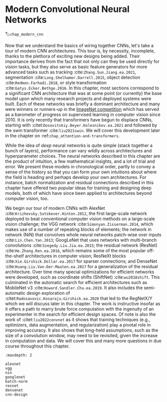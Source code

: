 # Modern Convolutional Neural Networks
:label:`chap_modern_cnn`

Now that we understand the basics of wiring together CNNs, let's take
a tour of modern CNN architectures. This tour is, by
necessity, incomplete, thanks to the plethora of exciting new designs
being added. Their importance derives from the fact that not only can
they be used directly for vision tasks, but they also serve as basic
feature generators for more advanced tasks such as tracking
:cite:`Zhang.Sun.Jiang.ea.2021`, segmentation :cite:`Long.Shelhamer.Darrell.2015`, object
detection :cite:`Redmon.Farhadi.2018`, or style transformation
:cite:`Gatys.Ecker.Bethge.2016`.  In this chapter, most sections
correspond to a significant CNN architecture that was at some point
(or currently) the base model upon which many research projects and
deployed systems were built.  Each of these networks was briefly a
dominant architecture and many were winners or runners-up in the
[ImageNet competition](https://www.image-net.org/challenges/LSVRC/)
which has served as a barometer of progress on supervised learning in
computer vision since 2010. It is only recently that transformers have begun
to displace CNNs, starting with :citet:`Dosovitskiy.Beyer.Kolesnikov.ea.2021` and 
followed by the swin transformer :cite:`liu2021swin`. We will cover this development later 
in the chapter on :ref:`chap_attention-and-transformers`. 

While the idea of *deep* neural networks is quite simple (stack
together a bunch of layers), performance can vary wildly across
architectures and hyperparameter choices.  The neural networks
described in this chapter are the product of intuition, a few
mathematical insights, and a lot of trial and error.  We present these
models in chronological order, partly to convey a sense of the history
so that you can form your own intuitions about where the field is
heading and perhaps develop your own architectures.  For instance,
batch normalization and residual connections described in this chapter
have offered two popular ideas for training and designing deep models,
both of which have since been applied to architectures beyond computer
vision, too.

We begin our tour of modern CNNs with AlexNet :cite:`Krizhevsky.Sutskever.Hinton.2012`,
the first large-scale network deployed to beat conventional computer
vision methods on a large-scale vision challenge; the VGG network
:cite:`Simonyan.Zisserman.2014`, which makes use of a number of
repeating blocks of elements; the network in network (NiN) that
convolves whole neural networks patch-wise over inputs
:cite:`Lin.Chen.Yan.2013`; GoogLeNet that uses networks with
multi-branch convolutions :cite:`Szegedy.Liu.Jia.ea.2015`; the residual
network (ResNet) :cite:`He.Zhang.Ren.ea.2016`, which remains some of
the most popular off-the-shelf architectures in computer vision;
ResNeXt blocks :cite:`Xie.Girshick.Dollar.ea.2017`
for sparser connections;
and DenseNet
:cite:`Huang.Liu.Van-Der-Maaten.ea.2017` for a generalization of the
residual architecture. Over time many special optimizations for efficient 
networks were developed, such as coordinate shifts (ShiftNet) :cite:`wu2018shift`. This 
culminated in the automatic search for efficient architectures such as 
MobileNet v3 :cite:`Howard.Sandler.Chu.ea.2019`. It also includes the 
semi-automatic design exploration of :citet:`Radosavovic.Kosaraju.Girshick.ea.2020`
that led to the RegNetX/Y which we will discuss later in this chapter. 
The work is instructive insofar as it offers a path to marry brute force computation with 
the ingenuity of an experimenter in the search for efficient design spaces. Of note is
also the work of :citet:`liu2022convnet` as it shows that training techniques (e.g., optimizers, data augmentation, and regularization)
play a pivotal role in improving accuracy. It also shows that long-held assumptions, such as 
the size of a convolution window, may need to be revisited, given the increase in 
computation and data. We will cover this and many more questions in due course throughout this chapter.

```toc
:maxdepth: 2

alexnet
vgg
nin
googlenet
batch-norm
resnet
densenet
cnn-design
```


